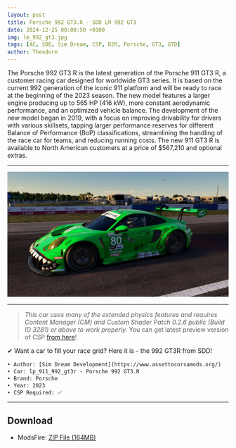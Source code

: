 ```yaml
---
layout: post
title: Porsche 992 GT3.R - SDD LM 992 GT3
date: 2024-12-25 00:00:50 +0300
img: lm_992_gt3.jpg
tags: [AC, SDD, Sim Dream, CSP, R2R, Porsche, GT3, GTD]
author: Theodore
---
```


The Porsche 992 GT3 R is the latest generation of the Porsche 911 GT3 R, a customer racing car designed for worldwide GT3 series. It is based on the current 992 generation of the iconic 911 platform and will be ready to race at the beginning of the 2023 season. The new model features a larger engine producing up to 565 HP (416 kW), more constant aerodynamic performance, and an optimized vehicle balance. The development of the new model began in 2019, with a focus on improving drivability for drivers with various skillsets, tapping larger performance reserves for different Balance of Performance (BoP) classifications, streamlining the handling of the race car for teams, and reducing running costs. The new 911 GT3 R is available to North American customers at a price of $567,210 and optional extras.

___________


![ssd 992 gt3r](/images/pages/rexy2.jpg)

_________________


> *This car uses many of the extended physics features and requires Content Manager (CM) and Custom Shader Patch 0.2.6 public (Build ID 3281) or above to work properly.*  You can get latest preview version of CSP [from here](/light-patch-v028-preview.html/)!

✔ Want a car to fill your race grid? Here it is - the 992 GT3R from SDD!

	‣ Author: [Sim Dream Development](https://www.assettocorsamods.org/)
	‣ Car: lp_911_992_gt3r - Porsche 992 GT3.R
	‣ Brand: Porsche
	‣ Year: 2023
	‣ CSP Required: ✅

____

## Download
- ModsFire: [ZIP File (164MB)](https://modsfire.com/623iK3i87UmM5a2)
